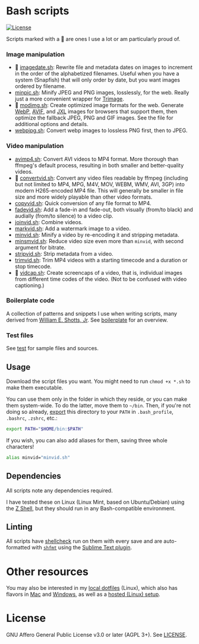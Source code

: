# Bash scripts

[![License](https://img.shields.io/npm/l/mjml-bullet-list?color=brightgreen&style=flat-square)](https://github.com/premail/mjml-bullet-list/blob/main/LICENSE)

Scripts marked with a 🌟 are ones I use a lot or am particularly proud of.

### Image manipulation

- 🌟 [imagedate.sh](images/imagedate.sh): Rewrite file and metadata dates on images
  to increment in the order of the alphabetized filenames. Useful when you have
  a system (Snapfish) that will only order by date, but you want images ordered
  by filename.
- [minpic.sh](images/minpic.sh): Minify JPEG and PNG images, losslessly, for the
  web. Really just a more convenient wrapper for
  [Trimage](https://trimage.org/).
- 🌟 [modimg.sh](images/modimg.sh): Create optimized image formats for the web.
  Generate [WebP](https://developers.google.com/speed/webp),
  [AVIF](https://web.dev/compress-images-avif/), and
  [JXL](https://cloudinary.com/blog/how_jpeg_xl_compares_to_other_image_codecs)
  images for browsers that support them, then optimize the fallback JPEG, PNG
  and GIF images. See the file for additional options and details.
- [webpjpg.sh](images/webpjpg.sh): Convert webp images to lossless PNG first,
  then to JPEG.

### Video manipulation

- [avimp4.sh](videos/avimp4.sh): Convert AVI videos to MP4 format. More thorough
  than ffmpeg's default process, resulting in both smaller and better-quality
  videos.
- 🌟 [convertvid.sh](videos/convertvid.sh): Convert any video files readable by
  ffmpeg (including but not limited to MP4, MPG, M4V, MOV, WEBM, WMV, AVI, 3GP)
  into modern H265-encoded MP4 file. This will generally be smaller in file size
  and more widely playable than other video formats.
- [copyvid.sh](videos/copyvid.sh): Quick conversion of any file format to MP4.
- [fadevid.sh](videos/fadevid.sh): Add a fade-in and fade-out, both visually
  (from/to black) and audially (from/to silence) to a video clip.
- [joinvid.sh](videos/joinvid.sh): Combine videos.
- [markvid.sh](videos/markvid.sh): Add a watermark image to a video.
- [minvid.sh](videos/minvid.sh): Minify a video by re-encoding it and stripping
  metadata.
- [minsmvid.sh](videos/minsmvid.sh): Reduce video size even more than `minvid`,
  with second argument for bitrate.
- [stripvid.sh](videos/stripvid.sh): Strip metadata from a video.
- [trimvid.sh](videos/trimvid.sh): Trim MP4 videos with a starting timecode and
  a duration or stop timecode.
- 🌟 [vidcap.sh](videos/vidcap.sh): Create screencaps of a video, that is,
  individual images from different time codes of the video. (Not to be confused
  with video captioning.)

### Boilerplate code

A collection of patterns and snippets I use when writing scripts, many derived
from [William E. Shotts, Jr](https://linuxcommand.org/lc3_adv_standards.php).
See [boilerplate](boilerplate) for an overview.

### Test files

See [test](test) for sample files and sources.

## Usage

Download the script files you want. You might need to run `chmod +x *.sh` to
make them executable.

You can use them only in the folder in which they reside, or you can make them
system-wide. To do the latter, move them to `~/bin`. Then, if you're not doing
so already, [export](https://linuxhint.com/path_in_bash/) this directory to your
`PATH` in `.bash_profile`, `.bashrc`, `.zshrc`, etc.:

```sh
export PATH="$HOME/bin:$PATH"
```

If you wish, you can also add aliases for them, saving three whole characters!

```sh
alias minvid="minvid.sh"
```

## Dependencies

All scripts note any dependencies required.

I have tested these on Linux (Linux Mint, based on Ubuntu/Debian) using the
[Z Shell](https://zsh.sourceforge.io/), but they should run in any
Bash-compatible environment.

## Linting

All scripts have [shellcheck](https://www.shellcheck.net) run on them with every
save and are auto-formatted with [`shfmt`](https://github.com/mvdan/sh) using
the [Sublime Text plugin](https://github.com/soifou/sublime-shfmt).

# Other resources

You may also be interested in my
[local dotfiles](https://github.com/rootwork/dotfiles/tree/local-nix) (Linux),
which also has flavors in
[Mac](https://github.com/rootwork/dotfiles/tree/local-mac) and
[Windows](https://github.com/rootwork/dotfiles/tree/local-win), as well as a
[hosted (Linux) setup](https://github.com/rootwork/dotfiles/tree/hosted).

# License

GNU Affero General Public License v3.0 or later (AGPL 3+). See
[LICENSE](LICENSE).
